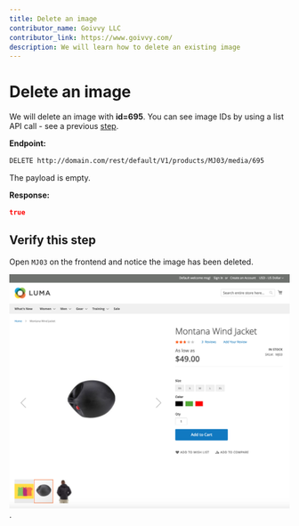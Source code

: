 ```yaml
---
title: Delete an image 
contributor_name: Goivvy LLC
contributor_link: https://www.goivvy.com/
description: We will learn how to delete an existing image 
--- 
```


# Delete an image

We will delete an image with **id=695**. You can see image IDs by using a list API call - see a previous [step](https://developer.adobe.com/commerce/webapi/rest/tutorials/image/list/).

**Endpoint:**

```html
DELETE http://domain.com/rest/default/V1/products/MJ03/media/695
```

The payload is empty.

**Response:**

```json
true
```

## Verify this step

Open `MJ03` on the frontend and notice the image has been deleted.

![Deleted Image](../../../_images/delete-image-frontend.png).
